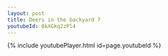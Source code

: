 ```yaml
---
layout: post
title: Deers in the backyard 7
youtubeId: 0kXGkq2zPl4
---
```


{% include youtubePlayer.html id=page.youtubeId %}
 

